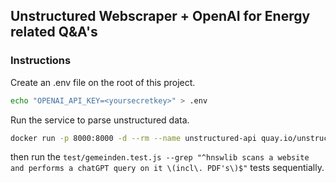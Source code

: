 ## Unstructured Webscraper + OpenAI for Energy related Q&A's
### Instructions
Create an .env file on the root of this project.
````bash
echo "OPENAI_API_KEY=<yoursecretkey>" > .env
````
Run the service to parse unstructured data.
````bash
docker run -p 8000:8000 -d --rm --name unstructured-api quay.io/unstructured-io/unstructured-api:latest --port 8000 --host 0.0.0.0
````
then run the ``test/gemeinden.test.js --grep "^hnswlib scans a website and performs a chatGPT query on it \(incl\. PDF's\)$"`` tests sequentially.